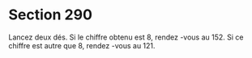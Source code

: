 # Section 290

Lancez deux dés. Si le chiffre obtenu est 8, rendez -vous au 152. Si ce chiffre est autre que
8, rendez -vous au 121.